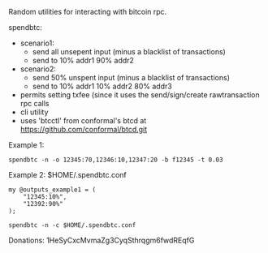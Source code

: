 Random utilities for interacting with bitcoin rpc.

 spendbtc:
   - scenario1:
     - send all unsepent input (minus a blacklist of transactions)
     - send to 10% addr1 90% addr2
   - scenario2:
     - send 50% unspent input (minus a blacklist of transactions)
     - send to 10% addr1 10% addr2 80% addr3
   - permits setting txfee (since it uses the send/sign/create rawtransaction
     rpc calls
   - cli utility
   - uses 'btcctl' from conformal's btcd at https://github.com/conformal/btcd.git

  Example 1:

    spendbtc -n -o 12345:70,12346:10,12347:20 -b f12345 -t 0.03

  Example 2:
    $HOME/.spendbtc.conf

	my @outputs_example1 = (
		"12345:10%",
		"12392:90%"
	);

    spendbtc -n -c $HOME/.spendbtc.conf



Donations: 1HeSyCxcMvmaZg3CyqSthrqgm6fwdREqfG
